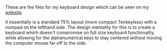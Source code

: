 These are the files for my keyboard design which can be seen on my [website](https://basilious.ca/mechanical-keyboard-build/). 

It essentially is a standard 75% layout (more compact Tenkeyless) with a numpad on the lefthand side. The design mentality for this is to create a keyboard which doesn't compromise on full size keyboard functionality, while allowing for the
alphanumerical keys to stay centered without moving the computer mouse far off to the side. 
